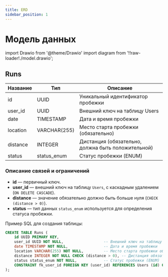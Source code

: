 ```yaml
---
title: ERD
sidebar_position: 1
---
```


# Модель данных

import Drawio from '@theme/Drawio'
import diagram from '!!raw-loader!./model.drawio';

<Drawio content={diagram} editable={false} />

## Runs

| Название    | Тип          | Описание                                             |
| ----------- | ------------ | --------------------------------------------------- |
| id          | UUID         | Уникальный идентификатор пробежки                   |
| user_id     | UUID         | Внешний ключ на таблицу Users                       |
| date        | TIMESTAMP    | Дата и время пробежки                               |
| location    | VARCHAR(255) | Место старта пробежки (обязательно)                 |
| distance    | INTEGER      | Дистанция (обязательно, должна быть положительной)  |
| status      | status_enum  | Статус пробежки (ENUM)                              |

### Описание связей и ограничений
- **id** — первичный ключ.
- **user_id** — внешний ключ на таблицу `Users`, с каскадным удалением (`ON DELETE CASCADE`).
- **distance** — значение обязательно должно быть больше нуля (`CHECK (distance > 0)`).
- **status** — тип данных `status_enum` используется для определения статуса пробежки.

Пример SQL для создания таблицы:

```sql
CREATE TABLE Runs (
    id UUID PRIMARY KEY,                    
    user_id UUID NOT NULL,                  -- Внешний ключ на таблицу Users
    date TIMESTAMP NOT NULL,                -- Дата и время пробежки
    location VARCHAR(255) NOT NULL,         -- Место старта пробежки обязательно
    distance INTEGER NOT NULL CHECK (distance > 0), -- Дистанция обязательна и должна быть положительной
    status status_enum NOT NULL,            -- Статус пробежки (ENUM)
    CONSTRAINT fk_user_id FOREIGN KEY (user_id) REFERENCES Users (id) ON DELETE CASCADE
);
